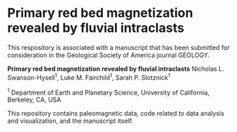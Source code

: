 # Primary red bed magnetization revealed by fluvial intraclasts

This respository is associated with a manuscript that has been submitted for consideration in the Geological Society of America journal GEOLOGY. 

**Primary red bed magnetization revealed by fluvial intraclasts**
Nicholas L. Swanson-Hysell<sup>1</sup>, Luke M. Fairchild<sup>1</sup>, Sarah P. Slotznick<sup>1</sup>

<sup>1</sup> Department of Earth and Planetary Science, University of California, Berkeley, CA, USA

This repository contains paleomagnetic data, code related to data analysis and visualization, and the manuscript itself.
